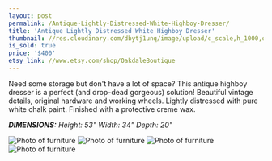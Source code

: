 ```yaml
---
layout: post
permalink: /Antique-Lightly-Distressed-White-Highboy-Dresser/
title: 'Antique Lightly Distressed White Highboy Dresser'
thumbnail: //res.cloudinary.com/dbytj1unq/image/upload/c_scale,h_1000,q_80,w_1000/v1429062168/Oakdale-Boutique/Posts/2015-01-08-Antique-Lightly-Distressed-White-Highboy-Dresser/Thumbnail8.jpg
is_sold: true
price: '$400'
etsy_link: //www.etsy.com/shop/OakdaleBoutique
---
```


Need some storage but don't have a lot of space? This antique highboy dresser is a perfect (and drop-dead gorgeous) solution! Beautiful vintage details, original hardware and working wheels. Lightly distressed with pure white chalk paint. Finished with a protective creme wax. 

_**DIMENSIONS:** Height: 53" Width: 34" Depth: 20"_

![Photo of furniture][image1]
![Photo of furniture][image2]
![Photo of furniture][image3]
![Photo of furniture][image4]

<!-- Images -->
[image1]: //res.cloudinary.com/dbytj1unq/image/upload/c_limit,q_80,w_2000/v1429062185/Oakdale-Boutique/Posts/2015-01-08-Antique-Lightly-Distressed-White-Highboy-Dresser/IMG_8348.jpg

[image2]: //res.cloudinary.com/dbytj1unq/image/upload/c_limit,q_80,w_2000/v1429062183/Oakdale-Boutique/Posts/2015-01-08-Antique-Lightly-Distressed-White-Highboy-Dresser/IMG_8357.jpg

[image3]: //res.cloudinary.com/dbytj1unq/image/upload/c_limit,q_80,w_2000/v1429062176/Oakdale-Boutique/Posts/2015-01-08-Antique-Lightly-Distressed-White-Highboy-Dresser/IMG_8359.jpg

[image4]: //res.cloudinary.com/dbytj1unq/image/upload/c_limit,q_80,w_2000/v1429062178/Oakdale-Boutique/Posts/2015-01-08-Antique-Lightly-Distressed-White-Highboy-Dresser/IMG_8364.jpg
